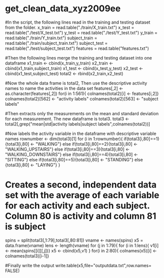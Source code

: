 get_clean_data_xyz2009ee
========================
#In the script, the following lines read in the training and testing dataset from the folder.
x_train = read.table("./train/X_train.txt")
x_test = read.table("./test/X_test.txt")
y_test = read.table("./test/Y_test.txt")
y_train = read.table("./train/Y_train.txt")
subject_train = read.table("./train/subject_train.txt")
subject_test = read.table("./test/subject_test.txt")
features = read.table("features.txt")

#Then the following lines merge the training and testing dataset into one dataframe
x1_train <- cbind(x_train,y_train)
x2_train <- cbind(x1_train,subject_train)
x1_test <- cbind(x_test,y_test)
x2_test <- cbind(x1_test,subject_test)
total2 <- rbind(x2_train,x2_test)

#Now the whole data frame is total2, Then use the descriptive activity names to name the activities in the data set
features[,2] <- as.character(features[,2])
for(i in 1:561){
colnames(total2)[i] <- features[i,2]} 
colnames(total2)[562] <- "activity labels"
colnames(total2)[563] <- "subject labels"


#Then extracts only the measurements on the mean and standard deviation for each measurement. The new dataframe is total3. 
total3 <- total2[,grep("mean|std|activity labels|subject labels",colnames(total2))]

#Now labels the activity variable in the dataframe with descriptive variable names
rownumber <- dim(total3)[1]
for (i in 1:rownumber){
if(total3[i,80]==1){total3[i,80] <- "WALKING"}
else if(total3[i,80]==2){total3[i,80] <- "WALKING_UPSTAIRS"}
else if(total3[i,80]==3){total3[i,80] <- "WALKING_DOWNSTAIRS"}
else if(total3[i,80]==4){total3[i,80] <- "SITTING"}
else if(total3[i,80]==5){total3[i,80] <- "STANDING"}
else {total3[i,80] <- "LAYING"}
}

# Creates a second, independent data set with the average of each variable for each activity and each subject. Column 80 is activity and column 81 is subject
spins = split(total3[,1:79],total3[,80:81])
vname <- names(spins)
x5 = data.frame(vname)
lens <- length(vname)
for (j in 1:79){
for (i in 1:lens){
v1[i] <- mean(spins[[i]][,j])}
x5 <- cbind(x5,v1)
}
for(i in 2:80){
colnames(x5)[i] <- colnames(total3)[i-1]}

#Finally write the output
write.table(x5,file="outputdata.txt",row.names= FALSE)







